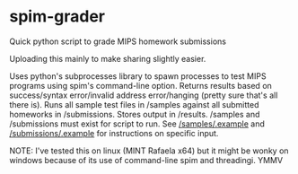 # spim-grader
Quick python script to grade MIPS homework submissions

Uploading this mainly to make sharing slightly easier.

Uses python's subprocesses library to spawn processes to test MIPS programs using spim's command-line option. Returns results based on success/syntax error/invalid address error/hanging (pretty sure that's all there is).
Runs all sample test files in /samples against all submitted homeworks in /submissions. Stores output in /results.
/samples and /submissions must exist for script to run.
See [/samples/.example](/samples/.example) and [/submissions/.example](/samples.example) for instructions on specific input.

NOTE: I've tested this on linux (MINT Rafaela x64) but it might be wonky on windows because of its use of command-line spim and threadingi. YMMV
